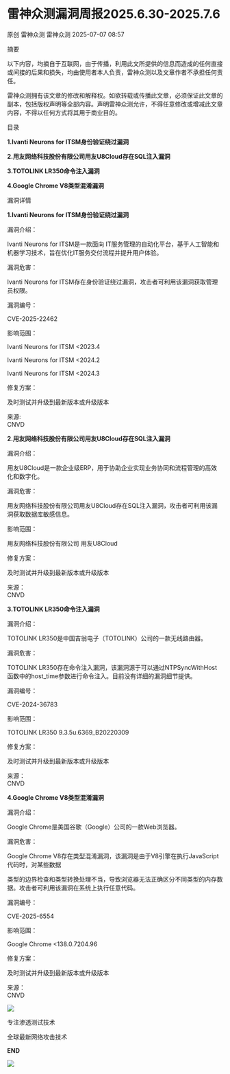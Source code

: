 #  雷神众测漏洞周报2025.6.30-2025.7.6  
原创 雷神众测  雷神众测   2025-07-07 08:57  
  
摘要  
  
  
以下内容，均摘自于互联网，由于传播，利用此文所提供的信息而造成的任何直接或间接的后果和损失，均由使用者本人负责，雷神众测以及文章作者不承担任何责任。  
  
  
雷神众测拥有该文章的修改和解释权。如欲转载或传播此文章，必须保证此文章的副本，包括版权声明等全部内容。声明雷神众测允许，不得任意修改或增减此文章内容，不得以任何方式将其用于商业目的。  
  
  
目录  
  
  
**1.Ivanti Neurons for ITSM身份验证绕过漏洞**  
  
**2.用友网络科技股份有限公司用友U8Cloud存在SQL注入漏洞**  
  
**3.TOTOLINK LR350命令注入漏洞**  
  
**4.Google Chrome V8类型混淆漏洞**  
  
  
漏洞详情  
  
**1.Ivanti Neurons for ITSM身份验证绕过漏洞**  
  
  
漏洞介绍：  
  
Ivanti Neurons for ITSM是一款面向 IT服务管理的自动化平台，基于人工智能和机器学习技术，旨在优化IT服务交付流程并提升用户体验‌‌。  
  
  
漏洞危害：  
  
Ivanti Neurons for ITSM存在身份验证绕过漏洞，攻击者可利用该漏洞获取管理员权限。  
  
  
漏洞编号：  
  
CVE-2025-22462  
  
  
影响范围：  
  
Ivanti Neurons for ITSM <2023.4  
  
Ivanti Neurons for ITSM <2024.2  
  
Ivanti Neurons for ITSM <2024.3  
  
  
修复方案：  
  
及时测试并升级到最新版本或升级版本  
  
  
来源:  
CNVD  
  
**2.用友网络科技股份有限公司用友U8Cloud存在SQL注入漏洞**  
  
  
漏洞介绍：  
  
用友U8Cloud是一款企业级ERP，用于协助企业实现业务协同和流程管理的高效化和数字化。  
  
  
漏洞危害：  
  
用友网络科技股份有限公司用友U8Cloud存在SQL注入漏洞，攻击者可利用该漏洞获取数据库敏感信息。  
  
  
影响范围：  
  
用友网络科技股份有限公司 用友U8Cloud  
  
  
修复方案：  
  
及时测试并升级到最新版本或升级版本  
  
  
来源：  
CNVD  
  
  
**3.TOTOLINK LR350命令注入漏洞**  
  
  
漏洞介绍：  
  
TOTOLINK LR350是中国吉翁电子（TOTOLINK）公司的一款无线路由器。  
  
  
漏洞危害：  
  
TOTOLINK LR350存在命令注入漏洞，该漏洞源于可以通过NTPSyncWithHost函数中的host_time参数进行命令注入。目前没有详细的漏洞细节提供。  
  
  
漏洞编号：  
  
CVE-2024-36783  
  
  
影响范围：  
  
TOTOLINK LR350 9.3.5u.6369_B20220309  
  
  
修复方案：  
  
及时测试并升级到最新版本或升级版本  
  
  
来源：  
CNVD  
  
**4.Google Chrome V8类型混淆漏洞**  
  
  
漏洞介绍：  
  
Google Chrome是美国谷歌（Google）公司的一款Web浏览器。  
  
  
漏洞危害：  
  
Google Chrome V8存在类型混淆漏洞，该漏洞是由于V8引擎在执行JavaScript代码时，对某些数据  
  
类型的边界检查和类型转换处理不当，导致浏览器无法正确区分不同类型的内存数据。攻击者可利用该漏洞在系统上执行任意代码。  
  
  
漏洞编号：  
  
CVE-2025-6554  
  
  
影响范围：  
  
Google Chrome <138.0.7204.96  
  
  
修复方案：  
  
及时测试并升级到最新版本或升级版本  
  
  
来源：  
CNVD  
  
  
  
  
  
  
![](https://mmbiz.qpic.cn/mmbiz_jpg/HxO8NorP4JUvRIO1xhatuIMh3iaGsosWpByhaSsGZlDwIFxsxsgaZ7AYmXVKnBHZh9rfXxEqU4vz56CHuaEthyg/640?wx_fmt=jpeg&from=appmsg "")  
  
专注渗透测试技术  
  
全球最新网络攻击技术  
  
  
**END**  
  
![](https://mmbiz.qpic.cn/mmbiz_jpg/HxO8NorP4JUvRIO1xhatuIMh3iaGsosWpGL2H4tEderuTSw3tasKia6p5nK27FibG3tPYLYAjlEKtsBqZcmRLubrg/640?wx_fmt=jpeg&from=appmsg "")  
  
  
  
